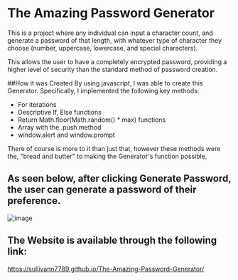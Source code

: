 # The Amazing Password Generator
This is a project where any individual can input a character count, and generate a password
of that length, with whatever type of character they choose (number, uppercase, lowercase, 
and special characters).

This allows the user to have a completely encrypted password, providing a higher level of 
security than the standard method of password creation.

##How it was Created
By using javascript, I was able to create this Generator. 
Specifically, I implemented the following key methods:
- For iterations
- Descriptive If, Else functions
- Return Math.floor(Math.random() * max) functions
- Array with the .push method
- window.alert and window.prompt

There of course is more to it than just that, however these methods were the, "bread and butter" 
to making the Generator's function possible.

## As seen below, after clicking Generate Password, the user can generate a password of their preference.
![image](https://user-images.githubusercontent.com/119015927/209906100-25998740-b6cf-4f25-864b-154259a25011.png)

## The Website is available through the following link:
https://sullivann7789.github.io/The-Amazing-Password-Generator/
